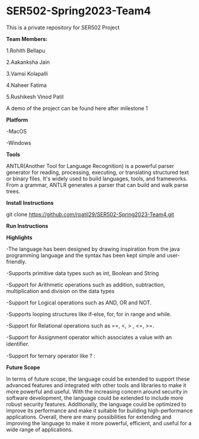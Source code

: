 # SER502-Spring2023-Team4
This is a private repository for SER502 Project

**Team Members:**

1.Rohith Bellapu

2.Aakanksha Jain

3.Vamsi Kolapalli

4.Naheer Fatima

5.Rushikesh Vinod Patil

A demo of the project can be found here after milestone 1

**Platform**

-MacOS

-Windows

**Tools**

ANTLR(Another Tool for Language Recognition) is a powerful parser generator for reading, processing, executing, or translating structured text or binary files. It's widely used to build languages, tools, and frameworks. From a grammar, ANTLR generates a parser that can build and walk parse trees.

**Install Instructions**

git clone https://github.com/rpatil29/SER502-Spring2023-Team4.git


**Run Instructions**


**Highlights**

-The language has been designed by drawing inspiration from the java programming language and the syntax has been kept simple and user-friendly.

-Supports primitive data types such as int, Boolean and String

-Support for Arithmetic operations such as addition, subtraction, multiplication and division on the data types

-Support for Logical operations such as AND, OR and NOT.

-Supports looping structures like if-else, for, for in range and while.

-Support for Relational operations such as ==, <, > , <=, >=.

-Support for Assignment operator which associates a value with an identiﬁer.

-Support for ternary operator like ? :

**Future Scope**

In terms of future scope, the language could be extended to support these advanced features and integrated with 
other tools and libraries to make it more powerful and useful.  With the increasing concern around security in software development, the language could be extended to include more robust security features. Additionally, the language could be optimized to improve its performance and make it suitable for building high-performance applications. Overall, there are many possibilities for extending and improving the language to make it more powerful, efficient, and useful for a wide range of applications.

